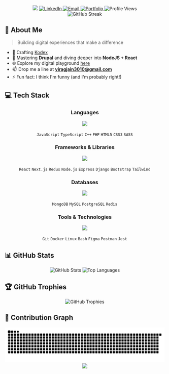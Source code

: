 <div align="center">
  <img src="https://capsule-render.vercel.app/api?type=blur&color=gradient&customColorList=6,12,30&height=180&section=header&text=Virag%20Jain&fontSize=60&fontColor=fff&animation=fadeIn&fontAlignY=32&desc=✨%20Full%20Stack%20Developer%20|%20Code%20Craftsman&descAlignY=55&descSize=18" />
  <!-- <p>
    <img src="https://readme-typing-svg.herokuapp.com?font=Fira+Code&weight=500&size=28&duration=3000&pause=1000&color=35a2eb&center=true&vCenter=true&random=false&width=435&lines=Full+Stack+Developer;Code+Craftsman;Problem+Solver" alt="Typing SVG" />
  </p> -->
<!-- #35a2eb -->

  <a href="https://linkedin.com/in/virag-jain" target="_blank">
    <img src="https://img.shields.io/badge/LinkedIn-0077B5?style=for-the-badge&logo=linkedin&logoColor=white" alt="LinkedIn" />
  </a>
  <a href="mailto:viragjain3010@gmail.com">
    <img src="https://img.shields.io/badge/Email-D14836?style=for-the-badge&logo=gmail&logoColor=white" alt="Email" />
  </a>
  <a href="https://easygoing-future-849224.framer.app/" target="_blank">
    <img src="https://img.shields.io/badge/Portfolio-5865F2?style=for-the-badge&logo=framer&logoColor=white" alt="Portfolio" />
  </a>
  
  <img src="https://komarev.com/ghpvc/?username=viragjain3010&label=Visitors&color=6366F1&style=for-the-badge&base=200&abbreviated=true" alt="Profile Views" />
</div>

<div align="center">
  <img src="https://github-readme-streak-stats.herokuapp.com/?user=viragjain3010&theme=tokyonight&hide_border=true&border_radius=10" alt="GitHub Streak" />
</div>

## 🚀 About Me

> Building digital experiences that make a difference

- 🔭 Crafting [Kodex](https://github.com/ViragJain3010/Kodex-Server)
- 🌱 Mastering **Drupal** and diving deeper into **NodeJS + React**
- 🌐 Explore my digital playground [here](https://easygoing-future-849224.framer.app/)
- 📫 Drop me a line at **viragjain3010@gmail.com**
- ⚡ Fun fact: I think I'm funny (and I'm probably right!)

## 💻 Tech Stack

<div align="center">

### Languages
<p> <img src="https://skillicons.dev/icons?i=js,ts,cpp,php,html,css,scss" /> </p> 
<p> <code>JavaScript</code> <code>TypeScript</code> <code>C++</code> <code>PHP</code> <code>HTML5</code> <code>CSS3</code> <code>SASS</code> </p>

  ### Frameworks & Libraries
  <p> <img src="https://skillicons.dev/icons?i=react,nextjs,redux,nodejs,express,django,bootstrap,tailwind"/> </p> 
  <p> <code>React</code> <code>Next.js</code> <code>Redux</code> <code>Node.js</code> <code>Express</code> <code>Django</code> <code>Bootstrap</code> <code>Tailwind</code> </p>

  ### Databases
   <p> <img src="https://skillicons.dev/icons?i=mongodb,mysql,postgresql,redis"/> </p> 
    <p> <code>MongoDB</code> <code>MySQL</code> <code>PostgreSQL</code> <code>Redis</code> </p>

  ### Tools & Technologies
   <p> <img src="https://skillicons.dev/icons?i=git,docker,linux,bash,figma,postman,jest"/> </p> 
<p> <code>Git</code> <code>Docker</code> <code>Linux</code> <code>Bash</code> <code>Figma</code> <code>Postman</code> <code>Jest</code> </p> 

</div>

## 📊 GitHub Stats

<div align="center">
  <img src="https://github-readme-stats.vercel.app/api?username=viragjain3010&show_icons=true&theme=tokyonight&hide_border=true&border_radius=10" alt="GitHub Stats" height="170" />
  <img src="https://github-readme-stats.vercel.app/api/top-langs/?username=viragjain3010&layout=compact&theme=tokyonight&hide_border=true&border_radius=10" alt="Top Languages" height="170" />
</div>

## 🏆 GitHub Trophies

<div align="center">
  <img src="https://github-profile-trophy.vercel.app/?username=viragjain3010&theme=nord&column=7&no-frame=true" alt="GitHub Trophies" />
</div>

## 🐍 Contribution Graph

<picture>
  <source media="(prefers-color-scheme: dark)" srcset="https://raw.githubusercontent.com/viragjain3010/viragjain3010/output/github-snake-dark.svg" />
  <source media="(prefers-color-scheme: light)" srcset="https://raw.githubusercontent.com/viragjain3010/viragjain3010/output/github-snake.svg" />
  <img alt="github-snake" src="https://raw.githubusercontent.com/viragjain3010/viragjain3010/output/github-snake.svg" />
</picture>

<div align="center">
  <img src="https://capsule-render.vercel.app/api?type=waving&color=gradient&customColorList=6,30&height=120&section=footer" />
</div>
